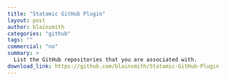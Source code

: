 ```yaml
---
title: "Statamic GitHub Plugin"
layout: post
author: blainsmith
categories: "github"
tags: ""
commercial: "no"
summary: >
  List the GitHub repositories that you are associated with.
download_link: https://github.com/blainsmith/Statamic-GitHub-Plugin
---
```

